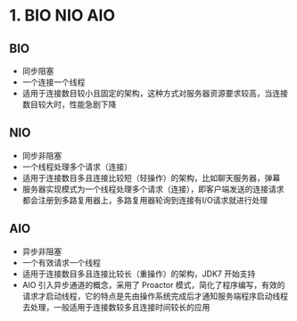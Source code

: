 # 1. BIO NIO AIO
## BIO
- 同步阻塞
- 一个连接一个线程
- 适用于连接数目较小且固定的架构，这种方式对服务器资源要求较高，当连接数目较大时，性能急剧下降

## NIO
- 同步非阻塞
- 一个线程处理多个请求（连接）
- 适用于连接数目多且连接比较短（轻操作）的架构，比如聊天服务器，弹幕
- 服务器实现模式为一个线程处理多个请求（连接），即客户端发送的连接请求都会注册到多路复用器上，多路复用器轮询到连接有I/O请求就进行处理

## AIO

- 异步非阻塞
- 一个有效请求一个线程
- 适用于连接数目多且连接比较长（重操作）的架构，JDK7 开始支持
- AIO 引入异步通道的概念，采用了 Proactor 模式，简化了程序编写，有效的请求才启动线程，它的特点是先由操作系统完成后才通知服务端程序启动线程去处理，一般适用于连接数较多且连接时间较长的应用

